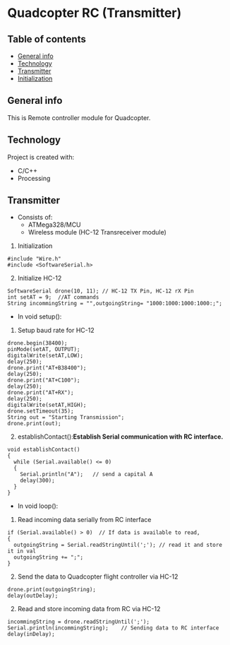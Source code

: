 # Quadcopter RC (Transmitter)

## Table of contents
* [General info](#general-info)
* [Technology](#technology)
* [Transmitter](#transmitter)
* [Initialization](#initialization)

## General info
This is Remote controller module for Quadcopter.

## Technology
Project is created with:
* C/C++
* Processing

## Transmitter
* Consists of:
  * ATMega328/MCU
  * Wireless module (HC-12 Transreceiver module)
1. Initialization
  ```
  #include "Wire.h"
  #include <SoftwareSerial.h>
  ```
2. Initialize HC-12
  ```
  SoftwareSerial drone(10, 11); // HC-12 TX Pin, HC-12 rX Pin
  int setAT = 9;  //AT commands
  String incommingString = "",outgoingString= "1000:1000:1000:1000:;";
  ```
* In void setup():<br>
1. Setup baud rate for HC-12
  ```
  drone.begin(38400);  
  pinMode(setAT, OUTPUT);
  digitalWrite(setAT,LOW);
  delay(250);
  drone.print("AT+B38400");
  delay(250);
  drone.print("AT+C100");
  delay(250);
  drone.print("AT+RX");
  delay(250);
  digitalWrite(setAT,HIGH);
  drone.setTimeout(35);
  String out = "Starting Transmission";
  drone.print(out);
  ```
2. establishContact():<b>Establish Serial communication with RC interface.</b>
  ```
  void establishContact()
  {
    while (Serial.available() <= 0)
    {
      Serial.println("A");   // send a capital A
      delay(300);
    }
  }
  ```
* In void loop():<br>
1. Read incoming data serially from RC interface
  ```
  if (Serial.available() > 0)  // If data is available to read,
  {
    outgoingString = Serial.readStringUntil(';'); // read it and store it in val
    outgoingString += ";";
  }
  ```
2. Send the data to Quadcopter flight controller via HC-12
  ```
  drone.print(outgoingString);
  delay(outDelay);
  ```
2. Read and store incoming data from RC via HC-12
  ```
  incommingString = drone.readStringUntil(';');
  Serial.println(incommingString);    // Sending data to RC interface
  delay(inDelay);
  ```
